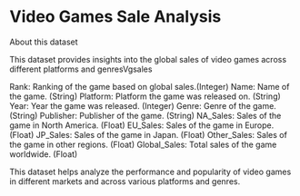 # Video Games Sale Analysis

About this dataset

This dataset provides insights into the global sales of video games across different platforms and genresVgsales

Rank: Ranking of the game based on global sales.(Integer)
Name: Name of the game. (String)
Platform: Platform the game was released on. (String) 
Year: Year the game was released. (Integer)
Genre: Genre of the game. (String)
Publisher: Publisher of the game. (String)
NA_Sales: Sales of the game in North America. (Float)
EU_Sales: Sales of the game in Europe. (Float)
JP_Sales: Sales of the game in Japan. (Float)
Other_Sales: Sales of the game in other regions. (Float) 
Global_Sales: Total sales of the game worldwide. (Float)

This dataset helps analyze the performance and popularity of video games in different markets and across various platforms and genres.
